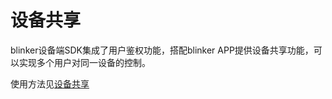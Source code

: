 # 设备共享  
blinker设备端SDK集成了用户鉴权功能，搭配blinker APP提供设备共享功能，可以实现多个用户对同一设备的控制。  

使用方法见[设备共享](?file=005-App使用/09-设备共享 "设备共享")